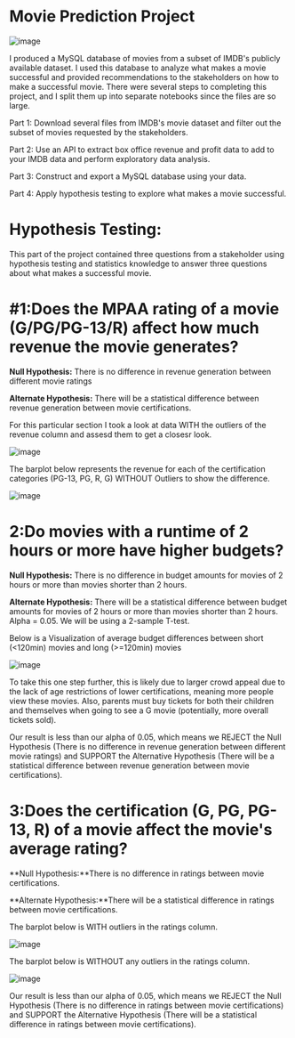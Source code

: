 # Movie Prediction Project
 
 ![image](https://github.com/JoeBwonKenobi/Movie-Project-3/assets/117705408/d82c0f1d-b179-4672-abb2-104a18d292ce)

 
I produced a MySQL database of movies from a subset of IMDB's publicly available dataset. I used this database to analyze what makes a movie successful and provided recommendations to the stakeholders on how to make a successful movie. There were several steps to completing this project, and I split them up into separate notebooks since the files are so large.
 
Part 1: Download several files from IMDB's movie dataset and filter out the subset of movies requested by the stakeholders.

Part 2: Use an API to extract box office revenue and profit data to add to your IMDB data and perform exploratory data analysis.

Part 3: Construct and export a MySQL database using your data.

Part 4: Apply hypothesis testing to explore what makes a movie successful.

# **Hypothesis Testing:**
This part of the project contained three questions from a stakeholder using hypothesis testing and statistics knowledge to answer three questions about what makes a successful movie.

# **#1:Does the MPAA rating of a movie (G/PG/PG-13/R) affect how much revenue the movie generates?**

**Null Hypothesis:**
There is no difference in revenue generation between different movie ratings

**Alternate Hypothesis:**
There will be a statistical difference between revenue generation between movie certifications.

For this particular section I took a look at data WITH the outliers of the revenue column and assesd them to get a closesr look.

![image](https://user-images.githubusercontent.com/117705408/229327831-3d07b7ba-b9d4-4bbd-8fdb-a424d1a9450c.png)


The barplot below represents the revenue for each of the certification categories (PG-13, PG, R, G) WITHOUT Outliers to show the difference.


![image](https://user-images.githubusercontent.com/117705408/229327093-7f61d1c3-38bd-415c-b742-1558d9726e3a.png)


# **2:Do movies with a runtime of 2 hours or more have higher budgets?**

**Null Hypothesis:** There is no difference in budget amounts for movies of 2 hours or more than movies shorter than 2 hours.

**Alternate Hypothesis:** There will be a statistical difference between budget amounts for movies of 2 hours or more than movies shorter than 2 hours. Alpha = 0.05. We will be using a 2-sample T-test.

Below is a Visualization of  average budget differences between short (<120min) movies and long (>=120min) movies

![image](https://user-images.githubusercontent.com/117705408/229327008-b6884f20-461a-4a69-9012-35f485153350.png)

To take this one step further, this is likely due to larger crowd appeal due to the lack of age restrictions of lower certifications, meaning more people view these movies. Also, parents must buy tickets for both their children and themselves when going to see a G movie (potentially, more overall tickets sold).

Our result is less than our alpha of 0.05, which means we REJECT the Null Hypothesis (There is no difference in revenue generation between different movie ratings) and SUPPORT the Alternative Hypothesis (There will be a statistical difference between revenue generation between movie certifications).

# **3:Does the certification (G, PG, PG-13, R) of a movie affect the movie's average rating?**

**Null Hypothesis:**There is no difference in ratings between movie certifications.

**Alternate Hypothesis:**There will be a statistical difference in ratings between movie certifications.

The barplot below is WITH outliers in the ratings column.

![image](https://user-images.githubusercontent.com/117705408/229327945-d3009623-a742-43cb-a27b-936d6ab2aff6.png)

The barplot below is WITHOUT any outliers in the ratings column.

![image](https://user-images.githubusercontent.com/117705408/229327962-dbbce61c-22c9-4528-a292-e70b916fbae2.png)


Our result is less than our alpha of 0.05, which means we REJECT the Null Hypothesis (There is no difference in ratings between movie certifications) and SUPPORT the Alternative Hypothesis (There will be a statistical difference in ratings between movie certifications).

